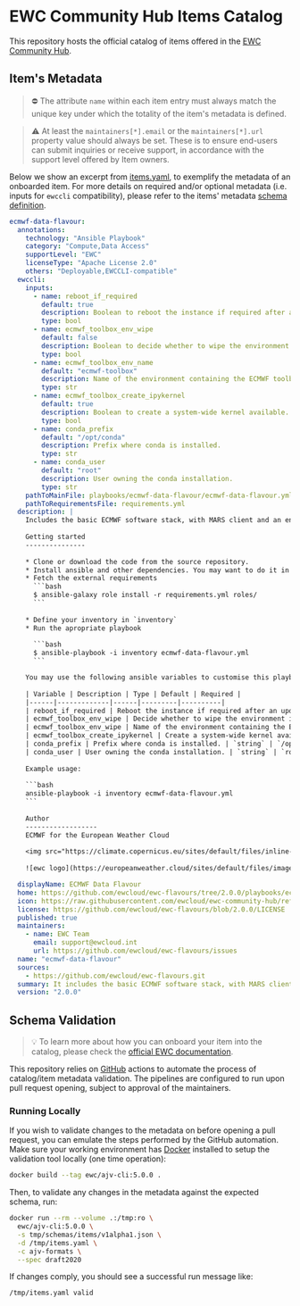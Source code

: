 # EWC Community Hub Items Catalog
This repository hosts the official catalog of items offered in the [EWC Community Hub](https://europeanweather.cloud/community-hub).

## Item's Metadata
>⛔ The attribute `name` within each item entry must always match the unique key under which the totality of the item's metadata is defined.

>⚠️  At least the `maintainers[*].email` or the `maintainers[*].url` property value should always be set.
These is to ensure end-users can submit inquiries or receive support, in accordance with the support level offered by Item owners.

Below we show an excerpt from [items.yaml](items.yaml), to exemplify the metadata of an onboarded item.
For more details on required and/or optional metadata (i.e. inputs for `ewccli` compatibility), please refer to the items' metadata [schema definition](./schemas/items/v1alpha1.json).
```yaml
ecmwf-data-flavour:
  annotations:
    technology: "Ansible Playbook"
    category: "Compute,Data Access"
    supportLevel: "EWC"
    licenseType: "Apache License 2.0"
    others: "Deployable,EWCCLI-compatible"
  ewccli:
    inputs:
      - name: reboot_if_required
        default: true
        description: Boolean to reboot the instance if required after an update.
        type: bool
      - name: ecmwf_toolbox_env_wipe
        default: false
        description: Boolean to decide whether to wipe the environment if exists prior to a reinstallation.
        type: bool
      - name: ecmwf_toolbox_env_name
        default: "ecmwf-toolbox"
        description: Name of the environment containing the ECMWF toolbox.
        type: str
      - name: ecmwf_toolbox_create_ipykernel
        default: true
        description: Boolean to create a system-wide kernel available.
        type: bool
      - name: conda_prefix
        default: "/opt/conda"
        description: Prefix where conda is installed.
        type: str
      - name: conda_user
        default: "root"
        description: User owning the conda installation.
        type: str
    pathToMainFile: playbooks/ecmwf-data-flavour/ecmwf-data-flavour.yml
    pathToRequirementsFile: requirements.yml
  description: |
    Includes the basic ECMWF software stack, with MARS client and an environment with `ecCodes`, `Metview`, `Earthkit` and `Aviso`.
    
    Getting started
    ---------------
    
    * Clone or download the code from the source repository.
    * Install ansible and other dependencies. You may want to do it in its own virtual environment (`pip install -r requirements.txt`)
    * Fetch the external requirements
      ```bash
      $ ansible-galaxy role install -r requirements.yml roles/
      ```
    
    * Define your inventory in `inventory`
    * Run the apropriate playbook 
    
      ```bash
      $ ansible-playbook -i inventory ecmwf-data-flavour.yml
      ```

    You may use the following ansible variables to customise this playbook:
    
    | Variable | Description | Type | Default | Required |
    |------|-------------|------|---------|----------|
    | reboot_if_required | Reboot the instance if required after an update. | `boolean`| `true` | no |
    | ecmwf_toolbox_env_wipe | Decide whether to wipe the environment if exists prior to a reinstallation. | `boolean` | `no` | no |
    | ecmwf_toolbox_env_wipe | Name of the environment containing the ECMWF toolbox. | `string` | `ecmwf-toolbox` | no |
    | ecmwf_toolbox_create_ipykernel | Create a system-wide kernel available. | `boolean` | yes | no |
    | conda_prefix | Prefix where conda is installed. | `string` | `/opt/conda` | no |
    | conda_user | User owning the conda installation. | `string` | `root` | no |
  
    Example usage:
  
    ```bash
    ansible-playbook -i inventory ecmwf-data-flavour.yml
    ```
    
    Author
    ------------------
    ECMWF for the European Weather Cloud
    
    <img src="https://climate.copernicus.eu/sites/default/files/inline-images/ECMWF.png"  width="120px" height="120px"> 
    
    ![ewc logo](https://europeanweather.cloud/sites/default/files/images/cloud-data-network-SW-v3.png){width=120px  height=120px}

  displayName: ECMWF Data Flavour
  home: https://github.com/ewcloud/ewc-flavours/tree/2.0.0/playbooks/ecmwf-data-flavour
  icon: https://raw.githubusercontent.com/ewcloud/ewc-community-hub/refs/heads/main/logos/EWCLogo.png
  license: https://github.com/ewcloud/ewc-flavours/blob/2.0.0/LICENSE
  published: true
  maintainers:
    - name: EWC Team
      email: support@ewcloud.int
      url: https://github.com/ewcloud/ewc-flavours/issues
  name: "ecmwf-data-flavour"
  sources:
    - https://github.com/ewcloud/ewc-flavours.git
  summary: It includes the basic ECMWF software stack, with MARS client and an environment with `ecCodes`, `Metview`, `Earthkit` and `Aviso`.
  version: "2.0.0"
```

## Schema Validation
> 💡 To learn more about how you can onboard your item into the catalog, please check the [official EWC documentation](https://confluence.ecmwf.int/display/EWCLOUDKB/Contributing+a+new+Item+to+the+EWC+Community+Hub).

This repository relies on [GitHub](./.github/workflows/validate.yml) actions to automate the process of catalog/item metadata validation.
The pipelines are configured to run upon pull request opening, subject to approval of the maintainers.

### Running Locally

If you wish to validate changes to the metadata on before opening a pull request, you can emulate the steps performed by the GitHub automation.
Make sure your working environment has [Docker](https://docs.docker.com/engine/install/) installed to
setup the validation tool locally (one time operation):

```bash
docker build --tag ewc/ajv-cli:5.0.0 .
```
Then, to validate any changes in the metadata against the expected schema, run:
```bash
docker run --rm --volume .:/tmp:ro \
  ewc/ajv-cli:5.0.0 \
  -s tmp/schemas/items/v1alpha1.json \
  -d /tmp/items.yaml \
  -c ajv-formats \
  --spec draft2020
```

If changes comply, you should see a successful run message like:
```
/tmp/items.yaml valid
```
